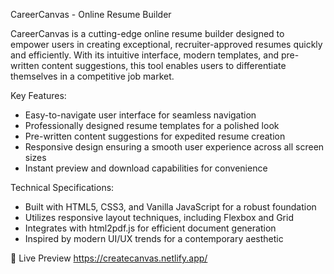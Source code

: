 CareerCanvas - Online Resume Builder

CareerCanvas is a cutting-edge online resume builder designed to empower users in creating exceptional, recruiter-approved resumes quickly and efficiently. With its intuitive interface, modern templates, and pre-written content suggestions, this tool enables users to differentiate themselves in a competitive job market.

Key Features:

* Easy-to-navigate user interface for seamless navigation
* Professionally designed resume templates for a polished look
* Pre-written content suggestions for expedited resume creation
* Responsive design ensuring a smooth user experience across all screen sizes
* Instant preview and download capabilities for convenience

Technical Specifications:

* Built with HTML5, CSS3, and Vanilla JavaScript for a robust foundation
* Utilizes responsive layout techniques, including Flexbox and Grid
* Integrates with html2pdf.js for efficient document generation
* Inspired by modern UI/UX trends for a contemporary aesthetic

📄 Live Preview
https://createcanvas.netlify.app/



